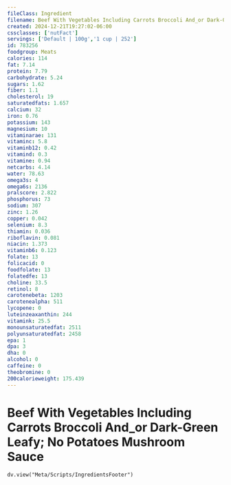 ```yaml
---
fileClass: Ingredient
filename: Beef With Vegetables Including Carrots Broccoli And_or Dark-Green Leafy; No Potatoes Mushroom Sauce
created: 2024-12-21T19:27:02-06:00
cssclasses: ['nutFact']
servings: ['Default | 100g','1 cup | 252']
id: 783256
foodgroup: Meats
calories: 114
fat: 7.14
protein: 7.79
carbohydrate: 5.24
sugars: 1.62
fiber: 1.1
cholesterol: 19
saturatedfats: 1.657
calcium: 32
iron: 0.76
potassium: 143
magnesium: 10
vitaminarae: 131
vitaminc: 5.8
vitaminb12: 0.42
vitamind: 0.3
vitamine: 0.94
netcarbs: 4.14
water: 78.63
omega3s: 4
omega6s: 2136
pralscore: 2.822
phosphorus: 73
sodium: 307
zinc: 1.26
copper: 0.042
selenium: 8.3
thiamin: 0.036
riboflavin: 0.081
niacin: 1.373
vitaminb6: 0.123
folate: 13
folicacid: 0
foodfolate: 13
folatedfe: 13
choline: 33.5
retinol: 8
carotenebeta: 1203
carotenealpha: 511
lycopene: 0
luteinzeaxanthin: 244
vitamink: 25.5
monounsaturatedfat: 2511
polyunsaturatedfat: 2458
epa: 1
dpa: 3
dha: 0
alcohol: 0
caffeine: 0
theobromine: 0
200calorieweight: 175.439
---
```


# Beef With Vegetables Including Carrots Broccoli And_or Dark-Green Leafy; No Potatoes Mushroom Sauce

```dataviewjs
dv.view("Meta/Scripts/IngredientsFooter")
```